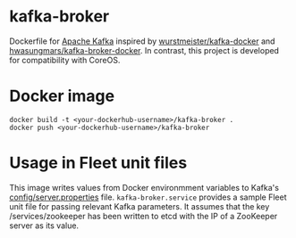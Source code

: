 kafka-broker
============

Dockerfile for [Apache Kafka](http://kafka.apache.org/) inspired by
[wurstmeister/kafka-docker](https://github.com/wurstmeister/kafka-docker) and [hwasungmars/kafka-broker-docker](https://github.com/hwasungmars/kafka-broker-docker). In contrast, this project is developed for compatibility with CoreOS.

# Docker image
```
docker build -t <your-dockerhub-username>/kafka-broker .
docker push <your-dockerhub-username>/kafka-broker
```

# Usage in Fleet unit files
This image writes values from Docker environmment variables to Kafka's [config/server.properties](https://apache.googlesource.com/kafka/+/0.8.1/config/server.properties) file. `kafka-broker.service` provides a sample Fleet unit file for passing relevant Kafka parameters. It assumes that the key /services/zookeeper has been written to etcd with the IP of a ZooKeeper server as its value. 
